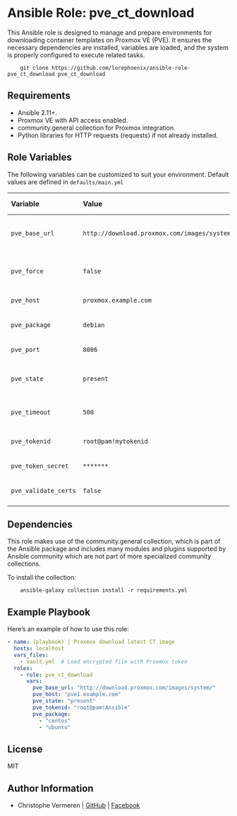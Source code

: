 Ansible Role: pve_ct_download
=========

This Ansible role is designed to manage and prepare environments for downloading container templates on Proxmox VE (PVE). It ensures the necessary dependencies are installed, variables are loaded, and the system is properly configured to execute related tasks.

```
    git clone https://github.com/lorephoenix/ansible-role-pve_ct_download pve_ct_download
```

Requirements
------------

- Ansible 2.11+.
- Proxmox VE with API access enabled.
- community.general collection for Proxmox integration.
- Python libraries for HTTP requests (requests) if not already installed.


Role Variables
--------------

The following variables can be customized to suit your environment. Default values are defined in `defaults/main.yml`

| Variable | Value | Data Type | Required | Description |
| :--- | :--- | :--- | :--- | :--- |
| `pve_base_url`        | `http://download.proxmox.com/images/system/` | String        | Mandatory | Base URL to fetch container templates.           |
| `pve_force`           | `false`                                      | Boolean       | Optional  | Force download if the template already exists.   |  
| `pve_host`            | `proxmox.example.com`                        | String        | Mandatory | Proxmox host address.                            |
| `pve_package`         | `debian`                                     | String or List| Mandatory | The OS package name to search for.               |
| `pve_port`            | `8006`                                       | Integer       | Optional  | Proxmox API port.                                |
| `pve_state`           | `present`                                    | String        | Mandatory | State for the template (present or absent).      |
| `pve_timeout`         | `500`                                        | Integer       | Optional  | Timeout for template downloads.                  |
| `pve_tokenid`         | `root@pam!mytokenid`                         | String        | Mandatory | API token ID for authentication.                 |
| `pve_token_secret `   | `*******`                                    | String        | Mandatory | API secret token                                 |
| `pve_validate_certs`  | `false`                                      | Boolean       | Optional  | Whether to validate SSL certificates.            |


Dependencies
------------

This role makes use of the community.general collection, which is part of the Ansible package and includes many modules and plugins supported by Ansible community which are not part of more specialized community collections.

To install the collection:
```
    ansible-galaxy collection install -r requirements.yml
```


Example Playbook
----------------

Here’s an example of how to use this role:

```yaml
- name: (playbook) | Proxmox download latest CT image
  hosts: localhost
  vars_files:
    - vault.yml  # Load encrypted file with Proxmox token
  roles:
    - role: pve_ct_download
      vars:
        pve_base_url: "http://download.proxmox.com/images/system/"
        pve_host: "pve1.example.com"
        pve_state: "present"
        pve_tokenid: "root@pam!Ansible"
        pve_package: 
          - "centos"
          - "ubuntu"
```

License
-------

MIT

Author Information
------------------

- Christophe Vermeren | [GitHub](https://github.com/lorephoenix) | [Facebook](https://www.facebook.com/cvermeren)
